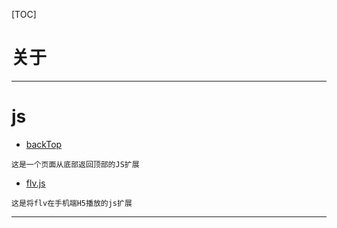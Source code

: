 [TOC]


# 关于
 ---
# js

+ [backTop](https://github.com/piaohan/backtop)
```
这是一个页面从底部返回顶部的JS扩展
```
+ [flv.js](https://github.com/Bilibili/flv.js)
```
这是将flv在手机端H5播放的js扩展
```
 ---
